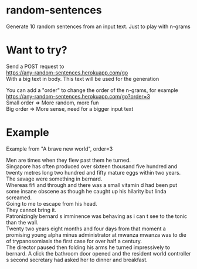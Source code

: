 # random-sentences
Generate 10 random sentences from an input text. Just to play with n-grams

# Want to try?
Send a POST request to  
https://any-random-sentences.herokuapp.com/go  
With a big text in body. This text will be used for the generation  

You can add a "order" to change the order of the n-grams, for example  
https://any-random-sentences.herokuapp.com/go?order=3  
Small order => More random, more fun  
Big order => More sense, need for a bigger input text  

# Example
Example from "A brave new world", order=3

Men are times when they flew past them he turned.  
Singapore has often produced over sixteen thousand five hundred and twenty metres long two hundred and fifty mature eggs within two years.  
The savage were something in bernard.  
Whereas fifi and through and there was a small vitamin d had been put some insane obscene as though he caught up his hilarity but linda screamed.  
Going to me to escape from his head.  
They cannot bring it.  
Patronizingly bernard s imminence was behaving as i can t see to the tonic than the wall.  
Twenty two years eight months and four days from that moment a promising young alpha minus administrator at mwanza mwanza was to die of trypanosomiasis the first case for over half a century.  
The director paused then folding his arms he turned impressively to bernard.
A click the bathroom door opened and the resident world controller s second secretary had asked her to dinner and breakfast.
